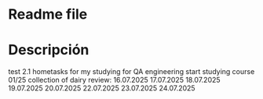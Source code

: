 # Readme file
# Descripción 
test 2.1
hometasks for my studying for QA engineering 
start studying course 01/25
collection of dairy review:
16.07.2025
17.07.2025
18.07.2025
19.07.2025
20.07.2025
22.07.2025
23.07.2025
24.07.2025
